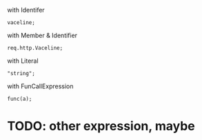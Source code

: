 with Identifer

```vcl
vaceline;
```

with Member & Identifier

```vcl
req.http.Vaceline;
```

with Literal

```vcl
"string";
```

with FunCallExpression

```vcl
func(a);
```

# TODO: other expression, maybe
